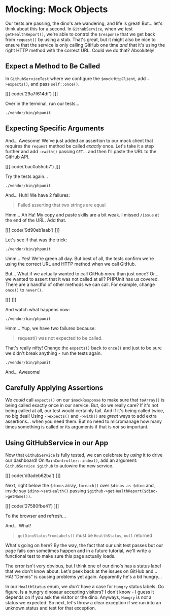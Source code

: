 # Mocking: Mock Objects

Our tests are passing, the dino's are wandering, and life is great! But... let's
think about this for a second. In `GithubService`, when we test `getHealthReport()`,
we're able to control the `$response` that we get back from `request()` by using
a stub. That's great, but it might also be nice to ensure that the service is only
calling GitHub one time *and* that it's using the right HTTP method with the 
correct URL. Could we do that? Absolutely!

## Expect a Method to Be Called

In `GithubServiceTest` where we configure the `$mockHttpClient`, add `->expects()`,
and pass `self::once()`.

[[[ code('29a7f614df') ]]]

Over in the terminal, run our tests...

```terminal
./vendor/bin/phpunit
```

## Expecting Specific Arguments

And... Awesome! We've just added an assertion to our mock client that requires the
`request` method be called *exactly* once. Let's take it a step further and
add `->with()` passing `GET`... and then I'll paste the URL to the GitHub API.

[[[ code('bac0a55cb7') ]]]

Try the tests again...

```terminal-silent
./vendor/bin/phpunit
```

And... Huh! We have 2 failures:

> Failed asserting that two strings are equal

Hmm... Ah Ha! My copy and paste skills are a bit weak. I missed `/issue` at the
end of the URL. Add that. 

[[[ code('9d90eb1aab') ]]]

Let's see if that was the trick:

```terminal-silent
./vendor/bin/phpunit
```

Umm... Yes! We're green all day. But best of all, the tests confirm we're using
the correct URL and HTTP method when we call GitHub.

But... What if we actually wanted to call GitHub *more* than just once? Or... we 
wanted to assert that it was not called at all? PHPUnit has us covered. There are
a handful of other methods we can call. For example, change `once()` to `never()`.

[[[ ]]]

And watch what happens now:

```terminal-silent
./vendor/bin/phpunit
```

Hmm... Yup, we have two failures because:

> request() was not expected to be called.

That's really nifty! Change the `expects()` back to `once()` and just to be sure
we didn't break anything - run the tests again.

```terminal-silent
./vendor/bin/phpunit
```

And... Awesome!

## Carefully Applying Assertions

We *could* call `expects()` on our `$mockResponse` to make sure that `toArray()`
is being called exactly once in our service. But, do we really care? If it's
not being called at all, our test would certainly fail. And if it's being called
twice, no big deal! Using `->expects()` and `->with()` are *great* ways to add
extra assertions... when you need them. But no need to micromanage how many times
something is called or its arguments if that is *not* so important.

## Using GitHubService in our App

Now that `GithubService` is fully tested, we can celebrate by *using* it to drive
our dashboard! On `MainController::index()`, add an argument: 
`GithubService $github` to autowire the new service.

[[[ code('d3adeb62ba') ]]]

Next, right below the `$dinos` array, `foreach()` over `$dinos as $dino` and, inside
say `$dino->setHealth()` passing `$github->getHealthReport($dino->getName())`.

[[[ code('27580fbe41') ]]]

To the browser and refresh...

And... What!

> `getDinoStatusFromLabels()` must be `HealthStatus`, `null` returned

What's going on here? By the way, the fact that our unit test passes but our
page fails *can* sometimes happen and in a future tutorial, we'll write a
functional test to make sure this page actually loads.

The error isn't very obvious, but I think one of our dino's has a status label
that we don't know about. Let's peek back at the issues on GitHub and... HA! "Dennis"
is causing problems yet again. Apparently he's a bit hungry...

In our `HealthStatus` enum, we *don't* have a case for `Hungry` status labels.
Go figure. Is a hungry dinosaur accepting visitors? I don't know - I guess it
depends on if you ask the visitor or the dino. Anyways, `Hungry` is *not* a status 
we expected. So next, let's throw a clear exception if we run into an unknown 
status and test for that exception.
